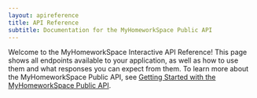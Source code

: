 ```yaml
---
layout: apireference
title: API Reference
subtitle: Documentation for the MyHomeworkSpace Public API
---
```


Welcome to the MyHomeworkSpace Interactive API Reference! This page shows all endpoints available to your application, as well as how to use them and what responses you can expect from them. To learn more about the MyHomeworkSpace Public API, see [Getting Started with the MyHomeworkSpace Public API](/docs/get-started-api).